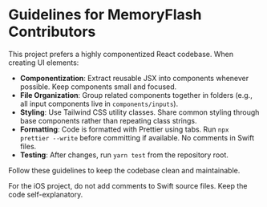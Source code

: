 # Guidelines for MemoryFlash Contributors

This project prefers a highly componentized React codebase. When creating UI elements:

-   **Componentization**: Extract reusable JSX into components whenever possible. Keep components small and focused.
-   **File Organization**: Group related components together in folders (e.g., all input components live in `components/inputs`).
-   **Styling**: Use Tailwind CSS utility classes. Share common styling through base components rather than repeating class strings.
-   **Formatting**: Code is formatted with Prettier using tabs. Run `npx prettier --write` before committing if available. No comments in Swift files.
-   **Testing**: After changes, run `yarn test` from the repository root.

Follow these guidelines to keep the codebase clean and maintainable.

For the iOS project, do not add comments to Swift source files. Keep the code
self-explanatory.
